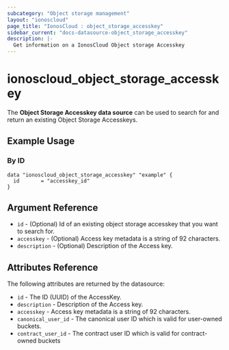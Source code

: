 ```yaml
---
subcategory: "Object storage management"
layout: "ionoscloud"
page_title: "IonosCloud : object_storage_accesskey"
sidebar_current: "docs-datasource-object_storage_accesskey"
description: |-
  Get information on a IonosCloud Object storage Accesskey
---
```


# ionoscloud_object_storage_accesskey

The **Object Storage Accesskey data source** can be used to search for and return an existing Object Storage Accesskeys.

## Example Usage

### By ID 
```hcl
data "ionoscloud_object_storage_accesskey" "example" {
  id       = "accesskey_id"
}
```

## Argument Reference

 * `id` - (Optional) Id of an existing object storage accesskey that you want to search for.
 * `accesskey` - (Optional) Access key metadata is a string of 92 characters.
 * `description` - (Optional) Description of the Access key.

## Attributes Reference

The following attributes are returned by the datasource:

- `id` - The ID (UUID) of the AccessKey.
- `description` - Description of the Access key.
- `accesskey` - Access key metadata is a string of 92 characters.
- `canonical_user_id` - The canonical user ID which is valid for user-owned buckets.
- `contract_user_id` - The contract user ID which is valid for contract-owned buckets
